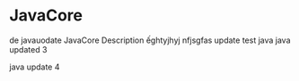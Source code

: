 # JavaCore
de
javauodate
JavaCore Description
ếghtyjhyj
nfjsgfas update
test java
java updated 3

java update 4